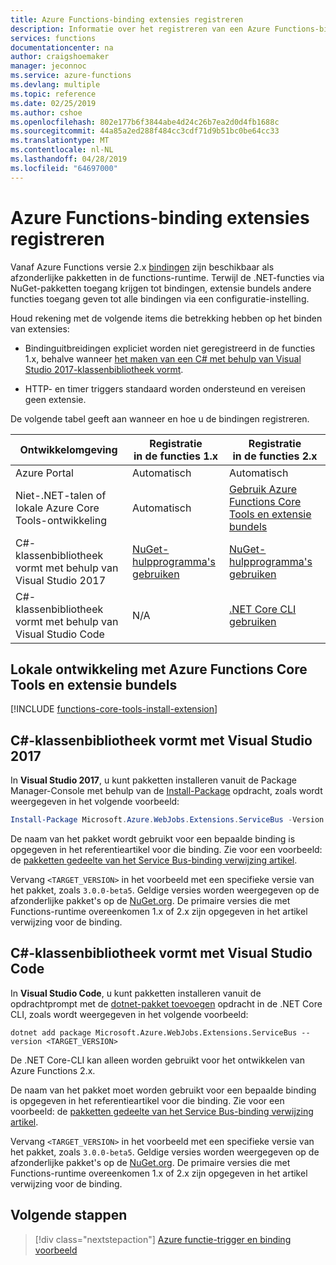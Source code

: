 ```yaml
---
title: Azure Functions-binding extensies registreren
description: Informatie over het registreren van een Azure Functions-bindingsuitbreiding op basis van uw omgeving.
services: functions
documentationcenter: na
author: craigshoemaker
manager: jeconnoc
ms.service: azure-functions
ms.devlang: multiple
ms.topic: reference
ms.date: 02/25/2019
ms.author: cshoe
ms.openlocfilehash: 802e177b6f3844abe4d24c26b7ea2d0d4fb1688c
ms.sourcegitcommit: 44a85a2ed288f484cc3cdf71d9b51bc0be64cc33
ms.translationtype: MT
ms.contentlocale: nl-NL
ms.lasthandoff: 04/28/2019
ms.locfileid: "64697000"
---
```

# <a name="register-azure-functions-binding-extensions"></a>Azure Functions-binding extensies registreren

Vanaf Azure Functions versie 2.x [bindingen](./functions-triggers-bindings.md) zijn beschikbaar als afzonderlijke pakketten in de functions-runtime. Terwijl de .NET-functies via NuGet-pakketten toegang krijgen tot bindingen, extensie bundels andere functies toegang geven tot alle bindingen via een configuratie-instelling.

Houd rekening met de volgende items die betrekking hebben op het binden van extensies:

- Bindinguitbreidingen expliciet worden niet geregistreerd in de functies 1.x, behalve wanneer [het maken van een C# met behulp van Visual Studio 2017-klassenbibliotheek vormt](#local-csharp).

- HTTP- en timer triggers standaard worden ondersteund en vereisen geen extensie.

De volgende tabel geeft aan wanneer en hoe u de bindingen registreren.

| Ontwikkelomgeving |Registratie<br/> in de functies 1.x  |Registratie<br/> in de functies 2.x  |
|-------------------------|------------------------------------|------------------------------------|
|Azure Portal|Automatisch|Automatisch|
|Niet-.NET-talen of lokale Azure Core Tools-ontwikkeling|Automatisch|[Gebruik Azure Functions Core Tools en extensie bundels](#local-development-with-azure-functions-core-tools-and-extension-bundles)|
|C#-klassenbibliotheek vormt met behulp van Visual Studio 2017|[NuGet-hulpprogramma's gebruiken](#c-class-library-with-visual-studio-2017)|[NuGet-hulpprogramma's gebruiken](#c-class-library-with-visual-studio-2017)|
|C#-klassenbibliotheek vormt met behulp van Visual Studio Code|N/A|[.NET Core CLI gebruiken](#c-class-library-with-visual-studio-code)|

## <a name="local-development-with-azure-functions-core-tools-and-extension-bundles"></a>Lokale ontwikkeling met Azure Functions Core Tools en extensie bundels

[!INCLUDE [functions-core-tools-install-extension](../../includes/functions-core-tools-install-extension.md)]

<a name="local-csharp"></a>
## <a name="c-class-library-with-visual-studio-2017"></a>C#-klassenbibliotheek vormt met Visual Studio 2017

In **Visual Studio 2017**, u kunt pakketten installeren vanuit de Package Manager-Console met behulp van de [Install-Package](https://docs.microsoft.com/nuget/tools/ps-ref-install-package) opdracht, zoals wordt weergegeven in het volgende voorbeeld:

```powershell
Install-Package Microsoft.Azure.WebJobs.Extensions.ServiceBus -Version <TARGET_VERSION>
```

De naam van het pakket wordt gebruikt voor een bepaalde binding is opgegeven in het referentieartikel voor die binding. Zie voor een voorbeeld: de [pakketten gedeelte van het Service Bus-binding verwijzing artikel](functions-bindings-service-bus.md#packages---functions-1x).

Vervang `<TARGET_VERSION>` in het voorbeeld met een specifieke versie van het pakket, zoals `3.0.0-beta5`. Geldige versies worden weergegeven op de afzonderlijke pakket's op de [NuGet.org](https://nuget.org). De primaire versies die met Functions-runtime overeenkomen 1.x of 2.x zijn opgegeven in het artikel verwijzing voor de binding.

## <a name="c-class-library-with-visual-studio-code"></a>C#-klassenbibliotheek vormt met Visual Studio Code

In **Visual Studio Code**, u kunt pakketten installeren vanuit de opdrachtprompt met de [dotnet-pakket toevoegen](https://docs.microsoft.com/dotnet/core/tools/dotnet-add-package) opdracht in de .NET Core CLI, zoals wordt weergegeven in het volgende voorbeeld:

```terminal
dotnet add package Microsoft.Azure.WebJobs.Extensions.ServiceBus --version <TARGET_VERSION>
```

De .NET Core-CLI kan alleen worden gebruikt voor het ontwikkelen van Azure Functions 2.x.

De naam van het pakket moet worden gebruikt voor een bepaalde binding is opgegeven in het referentieartikel voor die binding. Zie voor een voorbeeld: de [pakketten gedeelte van het Service Bus-binding verwijzing artikel](functions-bindings-service-bus.md#packages---functions-1x).

Vervang `<TARGET_VERSION>` in het voorbeeld met een specifieke versie van het pakket, zoals `3.0.0-beta5`. Geldige versies worden weergegeven op de afzonderlijke pakket's op de [NuGet.org](https://nuget.org). De primaire versies die met Functions-runtime overeenkomen 1.x of 2.x zijn opgegeven in het artikel verwijzing voor de binding.

## <a name="next-steps"></a>Volgende stappen
> [!div class="nextstepaction"]
> [Azure functie-trigger en binding voorbeeld](./functions-bindings-example.md)

